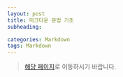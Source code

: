 ```yaml
---
layout: post
title: 마크다운 문법 기초
subheading:

categories: Markdown
tags: Markdown
---
```


> [해당 페이지](https://github.com/kimcno3/TIL/blob/main/ETC/markdown.md)로 이동하시기 바랍니다.
